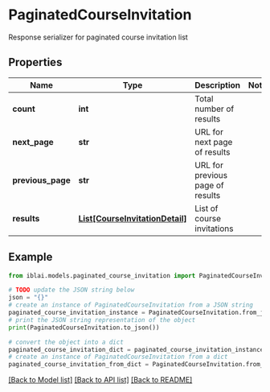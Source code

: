 # PaginatedCourseInvitation

Response serializer for paginated course invitation list

## Properties

Name | Type | Description | Notes
------------ | ------------- | ------------- | -------------
**count** | **int** | Total number of results | 
**next_page** | **str** | URL for next page of results | 
**previous_page** | **str** | URL for previous page of results | 
**results** | [**List[CourseInvitationDetail]**](CourseInvitationDetail.md) | List of course invitations | 

## Example

```python
from iblai.models.paginated_course_invitation import PaginatedCourseInvitation

# TODO update the JSON string below
json = "{}"
# create an instance of PaginatedCourseInvitation from a JSON string
paginated_course_invitation_instance = PaginatedCourseInvitation.from_json(json)
# print the JSON string representation of the object
print(PaginatedCourseInvitation.to_json())

# convert the object into a dict
paginated_course_invitation_dict = paginated_course_invitation_instance.to_dict()
# create an instance of PaginatedCourseInvitation from a dict
paginated_course_invitation_from_dict = PaginatedCourseInvitation.from_dict(paginated_course_invitation_dict)
```
[[Back to Model list]](../README.md#documentation-for-models) [[Back to API list]](../README.md#documentation-for-api-endpoints) [[Back to README]](../README.md)


